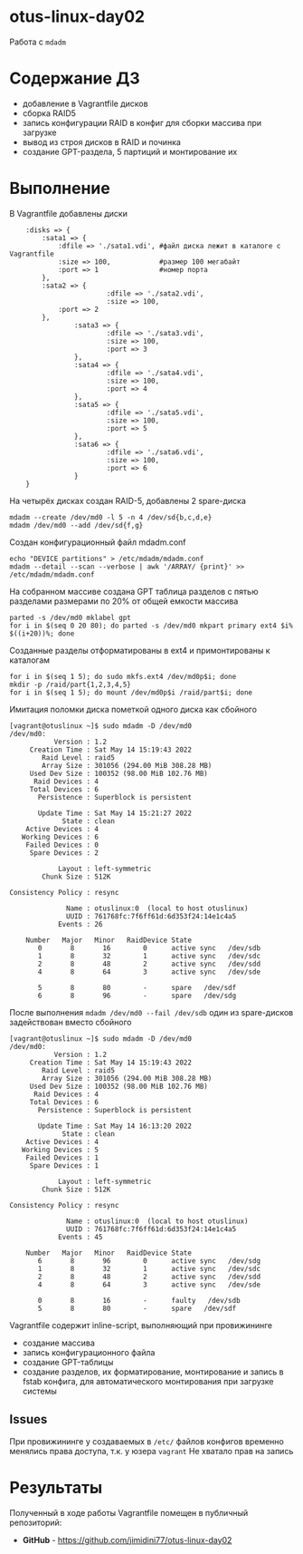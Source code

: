 # otus-linux-day02
Работа с `mdadm`

# **Содержание ДЗ**

* добавление в Vagrantfile дисков
* сборка RAID5
* запись конфигурации RAID в конфиг для сборки массива при загрузке
* вывод из строя дисков в RAID и починка
* создание GPT-раздела, 5 партиций и монтирование их

# **Выполнение**

В Vagrantfile добавлены диски

```
	:disks => {
		:sata1 => {
			:dfile => './sata1.vdi', #файл диска лежит в каталоге с Vagrantfile
			:size => 100,            #размер 100 мегабайт
			:port => 1               #номер порта
		},
		:sata2 => {
                        :dfile => './sata2.vdi',
                        :size => 100, 
			:port => 2
		},
                :sata3 => {
                        :dfile => './sata3.vdi',
                        :size => 100,
                        :port => 3
                },
                :sata4 => {
                        :dfile => './sata4.vdi',
                        :size => 100, 
                        :port => 4
                },
                :sata5 => {
                        :dfile => './sata5.vdi',
                        :size => 100, 
                        :port => 5
                },
                :sata6 => {
                        :dfile => './sata6.vdi',
                        :size => 100, 
                        :port => 6
                }
	}
```

На четырёх дисках создан RAID-5, добавлены 2 spare-диска

```
mdadm --create /dev/md0 -l 5 -n 4 /dev/sd{b,c,d,e}
mdadm /dev/md0 --add /dev/sd{f,g}
```
Создан конфигурационный файл mdadm.conf
```
echo "DEVICE partitions" > /etc/mdadm/mdadm.conf
mdadm --detail --scan --verbose | awk '/ARRAY/ {print}' >> /etc/mdadm/mdadm.conf
```

На собранном массиве создана GPT таблица разделов с пятью разделами размерами по 20% от общей емкости массива
```                                                          
parted -s /dev/md0 mklabel gpt
for i in $(seq 0 20 80); do parted -s /dev/md0 mkpart primary ext4 $i% $((i+20))%; done 
```

Созданные разделы отформатированы в ext4 и примонтированы к каталогам
```
for i in $(seq 1 5); do sudo mkfs.ext4 /dev/md0p$i; done
mkdir -p /raid/part{1,2,3,4,5}
for i in $(seq 1 5); do mount /dev/md0p$i /raid/part$i; done
```

Имитация поломки диска пометкой одного диска как сбойного

```
[vagrant@otuslinux ~]$ sudo mdadm -D /dev/md0
/dev/md0:
           Version : 1.2
     Creation Time : Sat May 14 15:19:43 2022
        Raid Level : raid5
        Array Size : 301056 (294.00 MiB 308.28 MB)
     Used Dev Size : 100352 (98.00 MiB 102.76 MB)
      Raid Devices : 4
     Total Devices : 6
       Persistence : Superblock is persistent

       Update Time : Sat May 14 15:21:27 2022
             State : clean
    Active Devices : 4
   Working Devices : 6
    Failed Devices : 0
     Spare Devices : 2

            Layout : left-symmetric
        Chunk Size : 512K

Consistency Policy : resync

              Name : otuslinux:0  (local to host otuslinux)
              UUID : 761768fc:7f6ff61d:6d353f24:14e1c4a5
            Events : 26

    Number   Major   Minor   RaidDevice State
       0       8       16        0      active sync   /dev/sdb
       1       8       32        1      active sync   /dev/sdc
       2       8       48        2      active sync   /dev/sdd
       4       8       64        3      active sync   /dev/sde

       5       8       80        -      spare   /dev/sdf
       6       8       96        -      spare   /dev/sdg
```

После выполнения `mdadm /dev/md0 --fail /dev/sdb` один из spare-дисков задействован вместо сбойного
```
[vagrant@otuslinux ~]$ sudo mdadm -D /dev/md0
/dev/md0:
           Version : 1.2
     Creation Time : Sat May 14 15:19:43 2022
        Raid Level : raid5
        Array Size : 301056 (294.00 MiB 308.28 MB)
     Used Dev Size : 100352 (98.00 MiB 102.76 MB)
      Raid Devices : 4
     Total Devices : 6
       Persistence : Superblock is persistent

       Update Time : Sat May 14 16:13:20 2022
             State : clean
    Active Devices : 4
   Working Devices : 5
    Failed Devices : 1
     Spare Devices : 1

            Layout : left-symmetric
        Chunk Size : 512K

Consistency Policy : resync

              Name : otuslinux:0  (local to host otuslinux)
              UUID : 761768fc:7f6ff61d:6d353f24:14e1c4a5
            Events : 45

    Number   Major   Minor   RaidDevice State
       6       8       96        0      active sync   /dev/sdg
       1       8       32        1      active sync   /dev/sdc
       2       8       48        2      active sync   /dev/sdd
       4       8       64        3      active sync   /dev/sde

       0       8       16        -      faulty   /dev/sdb
       5       8       80        -      spare   /dev/sdf
```

Vagrantfile содержит inline-script, выполняющий при провижининге 
- создание массива
- запись конфигурационного файла
- создание GPT-таблицы
- создание разделов, их форматирование, монтирование и запись в fstab конфига, для автоматического монтирования при загрузке системы

## **Issues**

При провижининге у создаваемых в `/etc/` файлов конфигов временно менялись права доступа, т.к. у юзера `vagrant` Не хватало прав на запись


# **Результаты**

Полученный в ходе работы Vagrantfile помещен в публичный репозиторий:
- **GitHub** - https://github.com/jimidini77/otus-linux-day02
